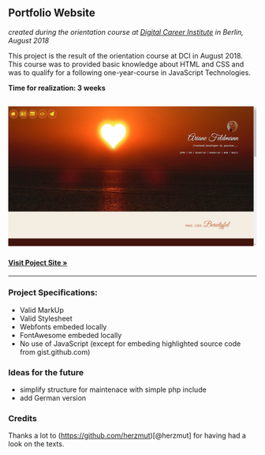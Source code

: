 ## Portfolio Website
*created during the orientation course at [Digital Career Institute](https://digitalcareerinstitute.org/) in Berlin, August 2018*

This project is the result of the orientation course at DCI in August 2018. This course was to provided basic knowledge about HTML and CSS and was to qualify for a following one-year-course in JavaScript Technologies.

**Time for realization: 3 weeks**

![My image](https://raw.githubusercontent.com/FeliOdras/DCI-Mat15-orientation-course/master/Screenshot.png)
---
#### **[Visit Poject Site &raquo;](http://me.odras.de/)**
---

### Project Specifications:
- Valid MarkUp
- Valid Stylesheet
- Webfonts embeded locally
- FontAwesome embeded locally
- No use of JavaScript (except for embeding highlighted source code from gist.github.com)

### Ideas for the future
- simplify structure for maintenace with simple php include
- add German version

### Credits
Thanks a lot to (https://github.com/herzmut)[@herzmut] for having had a look on the texts. 
